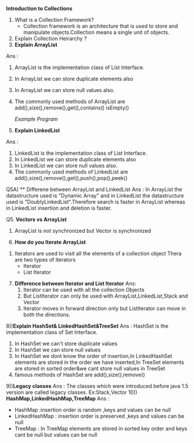 **Introduction to Collections**
1. What is a Collection Framework?
      * Collection framework is an architecture that is used to store and manipulate 
    objects.Collection means a single unit of objects.
2. Explain Collection Heirarchy ?
3. ****Explain ArrayList****
 
Ans :
1. ArrayList is the implementation class of List Interface.
1. In ArrayList we can store duplicate elements also
1. In ArrayList we can store null values also.
1. The commonly used methods of ArrayList are add(),size(),remove(),get(),contains()
isEmpty()
   
    *Example Program*


4. **Explain LinkedList**
 
Ans :
1. LinkedList is the implementation class of List Interface.
1. In LinkedList we can store duplicate elements also
1. In LinkedList we can store null values also.
1. The commonly used methods of LinkedList are add(),size(),remove(),get(),push(),pop(),peek()
  
Q5A) ** Differene between ArrayList and LinkedList
Ans : In ArrayList the datastructure used is "Dynamic Array" and in LinkedList the 
datastructure used is "DoublyLinkedList".Therefore search is faster in ArrayList whereas
in LinkedList insertion and deletion is faster.

Q5.  **Vectors vs ArrayList** 
1. ArrayList is not synchronized but Vector is synchronized

 
6) **How do you Iterate ArrayList**
1. Iterators are used to visit all the elements of a collection object
Thera are two types of iterators
   * Iterator
   * List Iterator
7) **Difference between Iterator and List Iterator**
Ans: 
   1. Iterator can be used with all the collection Objects
    2. But ListIterator can only be used with ArrayList,LinkedList,Stack and Vector
    1. Iterator moves in forward direction only but ListIterator can move in both the 
    directions.
       
8))**Explain HashSet& LinkedHashSet&TreeSet**
Ans : HashSet is the implementation class of Set Interface.
1. In HashSet we can't store duplicate values
2. In HashSet we can store null values
3. In HashSet we dont know the order of insertion,In LinkedHashSet elements are stored
   in the order we have inserted,In TreeSet elements are stored in sorted order&we cant 
   store null values in TreeSet
4. famous methods of HashSet are add(),size(),remove()

9))**Legacy classes**
   Ans : The classes which were introduced before java 1.5 version are called legacy 
   classes.
   Ex:Stack,Vector
10)) **HashMap,LinkedHashMap,TreeMap**
Ans : 
* HashMap :insertion order is random ,keys and values can be null
* LinkedHashMap : insertion order is preserved ,keys and values can be null 
* TreeMap : In TreeMap elements are stored in sorted key order and keys cant be null
but values can be null


   
       
   